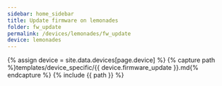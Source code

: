 ```yaml
---
sidebar: home_sidebar
title: Update firmware on lemonades
folder: fw_update
permalink: /devices/lemonades/fw_update
device: lemonades
---
```

{% assign device = site.data.devices[page.device] %}
{% capture path %}templates/device_specific/{{ device.firmware_update }}.md{% endcapture %}
{% include {{ path }} %}
